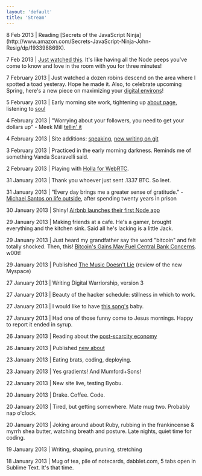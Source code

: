 ```yaml
--- 
layout: 'default'
title: 'Stream'
---
```


<p class="lead"><i class="icon-quote-left icon-large"></i> 8 Feb 2013 | Reading [Secrets of the JavaScript Ninja](http://www.amazon.com/Secrets-JavaScript-Ninja-John-Resig/dp/193398869X).</p>


7 Feb 2013 | [Just watched this](http://www.youtube.com/watch?v=wxDBF3OOaRA). It's like having all the Node peeps you've come to know and love in the room with you for three minutes!</p> 

7 February 2013 | Just watched a dozen robins descend on the area where I spotted a toad yesteray. Hope he made it. Also, to celebrate upcoming Spring, here's a new piece on maximizing your [digital environs](/posts/digitalenvironment)!

5 February 2013 | Early morning site work, tightening up [about page](/pages/about), listening to [soul](https://new.myspace.com/gwenbell/mixes)

4 February 2013 | "Worrying about your followers, you need to get your dollars up" - Meek Mill [tellin' it](https://new.myspace.com/meekmill/music/album/amen-18591239?sid=88044203)

4 February 2013 | Site additions: [speaking](/pages/speaking), [new writing on git](/posts/yourresume)

3 February 2013 | Practiced in the early morning darkness. Reminds me of something Vanda Scaravelli said.

2 February 2013 | Playing with [Holla for WebRTC](https://github.com/wearefractal/holla).

31 January 2013 | Thank you whoever just sent .1337 BTC. So leet.

31 January 2013 | "Every day brings me a greater sense of gratitude." - [Michael Santos on life outside](http://www.slate.com/blogs/quora/2013/01/25/how_is_life_outside_after_being_in_prison_for_over_20_years.html), after spending twenty years in prison

30 January 2013 | Shiny! [Airbnb launches their first Node app](http://nerds.airbnb.com/weve-launched-our-first-nodejs-app-to-product)

29 January 2013 | Making friends at a cafe. He's a gamer, brought everything and the kitchen sink. Said all he's lacking is a little Jack.

29 January 2013 | Just heard my grandfather say the word "bitcoin" and felt totally shocked. Then, this! [Bitcoin's Gains May Fuel Central Bank Concerns](http://www.bloomberg.com/news/2013-01-28/bitcoin-s-gains-may-fuel-central-bank-concerns-chart-of-the-day.html). w00t! 

29 January 2013 | Published [The Music Doesn't Lie](http://gwenbell.com/posts/thenewmyspace) (review of the new Myspace)

27 January 2013 | Writing Digital Warriorship, version 3

27 January 2013 | Beauty of the hacker schedule: stillness in which to work.

27 January 2013 | I would like to have [this song's](https://new.myspace.com/video/shake-it-out-108244544) baby.

27 January 2013 | Had one of those funny come to Jesus mornings. Happy to report it ended in syrup.

26 January 2013 | Reading about the [post-scarcity economy](http://edge.org/response-detail/23860)

26 January 2013 | Published [new about](http://gwenbell.com/pages/about)

23 January 2013 | Eating brats, coding, deploying.

23 January 2013 | Yes gradients! And Mumford+Sons!

22 January 2013 | New site live, testing Byobu.

20 January 2013 | Drake. Coffee. Code.

20 January 2013 | Tired, but getting somewhere. Mate mug two. Probably nap o'clock.

20 January 2013 | Joking around about Ruby, rubbing in the frankincense & myrrh shea butter, watching breath and posture. Late nights, quiet time for coding.

19 January 2013 | Writing, shaping, pruning, stretching

18 January 2013 | Mug of tea, pile of notecards, dabblet.com, 5 tabs open in Sublime Text. It's that time.